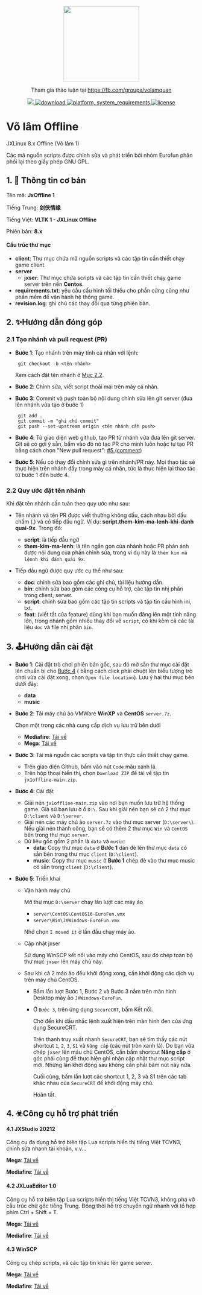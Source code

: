 <p align="center">
	<a href="https://fb.com/groups/volamquan">
		<img width="200" height="200" margin-right="100%" src="https://github.com/jxoffline/jx1linux/raw/main/_/jxoff1.jpg?raw=true">
	</a>
</p>
<p  align="center">Tham gia thảo luận tại <a href="https://fb.com/groups/volamquan">https://fb.com/groups/volamquan</a></p>
<p align="center">
	<a href="https://fb.com/groups/volamquan">
		<img src="https://raw.githubusercontent.com/jxoffline/jx1linux/main/_/love.svg" />
	</a>
	<a href="https://github.com/jxoffline/jx1linux/releases">
 		<img src="https://img.shields.io/badge/download-latest-brightgreen.svg" alt="download">
	</a>
	<a href="https://img.shields.io/badge/platform-win32,win64-cyan">
 		<img src="https://img.shields.io/badge/platform-win32,win64-cyan" alt="platform, system_requirements">
	</a>
	<a href="https://img.shields.io/badge/license-GNU-yellow">
 		<img src="https://img.shields.io/badge/license-GNU-yellow" alt="license">
	</a>
</p>




# Võ lâm Offline

JXLinux 8.x Offline (Võ lâm 1)

Các mã nguồn scripts được chỉnh sửa và phát triển bởi nhóm Eurofun phân phối lại theo giấy phép GNU GPL.



## 1. 🚀 Thông tin cơ bản

Tên mã: **JxOffline 1**

Tiếng Trung: **剑侠情缘**

Tiếng Việt: **VLTK 1 - JXLinux Offline**

Phiên bản: **8.x**



#### Cấu trúc thư mục

- **client**: Thư mục chứa mã nguồn scripts và các tập tin cần thiết chạy game client.
- **server**
  - **jxser**: Thư mục chứa scripts và các tập tin cần thiết chạy game server trên nền **Centos**.
- **requirements.txt**: yêu cầu cấu hình tối thiểu cho phần cứng cũng như phần mềm để vận hành hệ thống game.
- **revision.log**: ghi chú các thay đổi qua từng phiên bản.



## 2. ✨Hướng dẫn đóng góp

### 2.1 Tạo nhánh và pull request (PR)

- **Bước 1**: Tạo nhánh trên máy tính cá nhân với lệnh:

  ```
   git checkout -b <tên-nhánh>
  ```

	Xem cách đặt tên nhánh ở [Mục 2.2](#2.2-Quy-ước-đặt-tên-nhánh).

- **Bước 2**: Chỉnh sửa, viết script thoải mái trên máy cá nhân.

- **Bước 3**: Commit và push toàn bộ nội dung chỉnh sửa lên git server (đưa lên nhánh vừa tạo ở bước 1)

  ```
   git add .
   git commit -m "ghi chú commit"
   git push --set-upstream origin <tên nhánh cần push>
  ```

- **Bước 4**: Từ giao diện web github, tạo PR từ nhánh vừa đưa lên git server. Git sẽ có gợi ý sẵn, bấm vào đó nó tạo PR cho mình luôn hoặc tự tạo PR bằng cách chọn "New pull request": [#5 (comment)](https://github.com/huyngkh/jx1.retro/issues/5#issue-949030863)

- **Bước 5**: Nếu có thay đổi chỉnh sửa gì trên nhánh/PR này. Mọi thao tác sẽ thực hiện trên nhánh đấy trong máy cá nhân, tức là thực hiện lại thao tác từ bước 1 đến bước 4.



### 2.2 Quy ước đặt tên nhánh

Khi đặt tên nhánh cần tuân theo quy ước như sau:

- Tên nhánh và tên PR được viết thường không dấu, cách nhau bởi dấu chấm (.) và có tiếp đầu ngữ. Ví dụ: **script.them-kim-ma-lenh-khi-danh quai-9x**. Trong đó:
  - **script**: là tiếp đầu ngữ
  - **them-kim-ma-lenh**: là tên ngắn gọn của nhánh hoặc PR phản ánh được nội dung của phần chỉnh sửa, trong ví dụ này là `thêm kim mã lệnnh khi đánh quái 9x`.

- Tiếp đầu ngữ được quy ước cụ thể như sau:
  - **doc**: chỉnh sửa bao gồm các ghi chú, tài liệu hướng dẫn.
  - **bin**: chỉnh sửa bao gồm các công cụ hỗ trợ, các tập tin nhị phân trong client, server.
  - **script**: chỉnh sửa bao gồm các tập tin scripts và tập tin cấu hình ini, txt.
  - **feat**: (viết tắt của feature) dùng khi bạn muốn đăng lên một tính năng lớn, trong nhánh gồm nhiều thay đổi về `script`, có khi kèm cả các tài liệu `doc` và file nhị phân `bin`.


## 3. 🕹Hướng dẫn cài đặt

- **Bước 1**: Cài đặt trò chơi phiên bản gốc, sau đó mở sẵn thư mục cài đặt lên chuẩn bị cho [Bước 4](#) ( bằng cách click phải chuột lên biểu tượng trò chơi vừa cài đặt xong, chọn `Open file location`). Lưu ý hai thư mục bên dưới đây:

  - **data**
  - **music**

- **Bước 2**: Tải máy chủ ảo VMWare **WinXP** và **CentOS** `server.7z`.

  Chọn một trong các nhà cung cấp dịch vụ lưu trữ bên dưới

  - **Mediafire**: [Tải về](https://www.mediafire.com/file/3i9biis3j27urzq/server.7z/file)
  - **Mega**: [Tải về](https://mega.nz/file/BJZHjQLC#XRYZVoqiCLfNqP-eLmzeZpWClAdY0Cp7WbzA2fo4zZ4)

- **Bước 3**: Tải mã nguồn các scripts và tập tin thực cần thiết chạy game.
  
  - Trên giao diện Github, bấm vào nút `Code` màu xanh lá.
  - Trên hộp thoại hiển thị, chọn `Download ZIP` để tải về tập tin `jx1offline-main.zip`.
  
- **Bước 4**: Cài đặt
  - Giải nén `jx1offline-main.zip` vào nơi bạn muốn lưu trữ hệ thống game. Giả sử bạn lưu ở ổ `D:\`. Sau khi giải nén bạn sẽ có 2 thư mục `D:\client` và `D:\server`.
  - Giải nén các máy chủ ảo `server.7z` vào thư mục server (`D:\server\`). Nếu giải nén thành công, bạn sẽ có thêm 2 thư mục `Win` và `CentOS` bên trong thư mục `server`.
  - Dữ liệu gốc gồm 2 phần là `data` và `music`:
    - **data**: Copy thư mục `data` ở **Bước 1** dán đè lên thư mục `data` có sẵn bên trong thư mục `client` (`D:\client`).
    - **music**: Copy thư mục `music` ở **Bước 1** chép đè vào thư mục music có sẵn trong `client` (`D:\client`).

- **Bước 5**: Triển khai
  
  - Vận hành máy chủ
  
    Mở thư mục `D:\server` chạy lần lượt các máy ảo
  
    - `server\CentOS\CentOS16-EuroFun.vmx`
    - `server\Win\JXWindows-EuroFun.vmx`
  
    Nhớ chọn `I moved it` ở lần đầu chạy máy ảo.
  
  - Cập nhật jxser
  
    Sử dụng WinSCP kết nối vào máy chủ CentOS, sau đó chép toàn bộ thư mục `jxser` lên máy chủ này.
  
  - Sau khi cả 2 máo ảo đều khởi động xong, cần khởi động các dịch vụ trên máy chủ CentOS.
  
    - Bấm lần lượt Bước 1, Bước 2 và Bước 3 nằm trên màn hình Desktop máy ảo `JXWindows-EuroFun`.
  
    - Ở `Bước 3`, trên ứng dụng `SecureCRT`, bấm Kết nối.
      
      Chờ đến khi dấu nhắc lệnh xuất hiện trên màn hình đen của ứng dụng SecureCRT.
      
      Trên thanh truy xuất nhanh `SecureCRT`, bạn sẽ tìm thấy các nút shortcut `1`, `2`, `3`, `S1` và `Nâng cấp` (các nút tròn xanh lá). Do bạn vừa chép `jxser` lên máu chủ CentOS, cần bấm shortcut **Nâng cấp** ở góc phải cùng để thực hiện ghi nhận cập nhật thư mục script mới. Những lần khởi động sau không cần phải bấm nút này nữa. 
      
      Cuối cùng, bấm lần lượt các shortcut 1, 2, 3 và S1 trên các tab khác nhau của  `SecureCRT` để khởi động máy chủ.
      
      Hoàn tất.
      



## 4. ☣Công cụ hỗ trợ phát triển

#### 4.1 JXStudio 20212

Công cụ đa dụng hỗ trợ biên tập Lua scripts hiển thị tiếng Việt TCVN3,  chỉnh sửa nhanh tài khoản, v.v...

**Mega**: [Tải về](https://mega.nz/file/8VZhWZ6K#COZqGMq5ayWQX-9JtB5VTR94wS6V-gcJn8z0BclmqC4)

**Mediafire**: [Tải về](https://www.mediafire.com/file/yfhlwn0wkhkgkzt/JxStudio_2012.7z/file)



#### 4.2 JXLuaEditor 1.0

Công cụ hỗ trợ biên tập Lua scripts hiển thị tiếng Việt TCVN3, không phá vỡ cấu trúc chữ gốc tiếng Trung. Đồng thời hỗ trợ chuyển ngữ nhanh với tổ hợp phím Ctrl + Shift + T.

**Mega**: [Tải về](https://mega.nz/file/4RJEVIzY#LtY9XKpUJwOm7-sVmU1qtLZmT1VTmtw--hmP5-NyrlY)

**Mediafire**: [Tải về](https://www.mediafire.com/file/6u0x9mlkk0vz9j1/JxLuaEditor-v1.0.7z/file)



#### 4.3 WinSCP

Công cụ chép scripts, và các tập tin khác lên game server. 

**Mega**: [Tải về](https://mega.nz/file/II5wFZYT#6XCyrcJHlRrSHQKQQ_dG12sIef6-0rA9fySFMXpsRZU)

**Mediafire**: [Tải về](https://www.mediafire.com/file/kbyox8j2hfq2p5r/WinSCP.7z/file)

